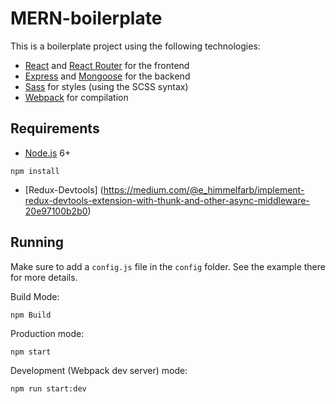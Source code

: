 # MERN-boilerplate

This is a boilerplate project using the following technologies:
- [React](https://facebook.github.io/react/) and [React Router](https://reacttraining.com/react-router/) for the frontend
- [Express](http://expressjs.com/) and [Mongoose](http://mongoosejs.com/) for the backend
- [Sass](http://sass-lang.com/) for styles (using the SCSS syntax)
- [Webpack](https://webpack.github.io/) for compilation


## Requirements

- [Node.js](https://nodejs.org/en/) 6+

```shell
npm install
```

- [Redux-Devtools] (https://medium.com/@e_himmelfarb/implement-redux-devtools-extension-with-thunk-and-other-async-middleware-20e97100b2b0)


## Running

Make sure to add a `config.js` file in the `config` folder. See the example there for more details.

Build Mode:
```shell
npm Build
```

Production mode:

```shell
npm start
```

Development (Webpack dev server) mode:

```shell
npm run start:dev
```
